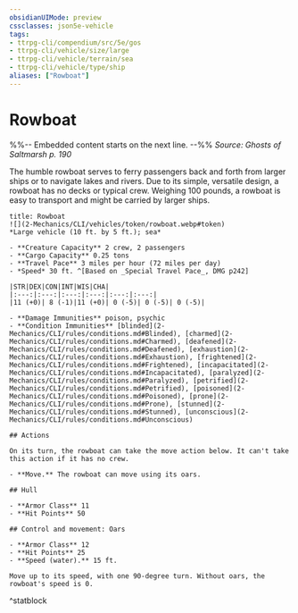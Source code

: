```yaml
---
obsidianUIMode: preview
cssclasses: json5e-vehicle
tags:
- ttrpg-cli/compendium/src/5e/gos
- ttrpg-cli/vehicle/size/large
- ttrpg-cli/vehicle/terrain/sea
- ttrpg-cli/vehicle/type/ship
aliases: ["Rowboat"]
---
```

# Rowboat
%%-- Embedded content starts on the next line. --%%
*Source: Ghosts of Saltmarsh p. 190*  

The humble rowboat serves to ferry passengers back and forth from larger ships or to navigate lakes and rivers. Due to its simple, versatile design, a rowboat has no decks or typical crew. Weighing 100 pounds, a rowboat is easy to transport and might be carried by larger ships.

```ad-statblock
title: Rowboat
![](2-Mechanics/CLI/vehicles/token/rowboat.webp#token)
*Large vehicle (10 ft. by 5 ft.); sea*

- **Creature Capacity** 2 crew, 2 passengers
- **Cargo Capacity** 0.25 tons
- **Travel Pace** 3 miles per hour (72 miles per day)
- *Speed* 30 ft. ^[Based on _Special Travel Pace_, DMG p242]

|STR|DEX|CON|INT|WIS|CHA|
|:---:|:---:|:---:|:---:|:---:|:---:|
|11 (+0)| 8 (-1)|11 (+0)| 0 (-5)| 0 (-5)| 0 (-5)|

- **Damage Immunities** poison, psychic
- **Condition Immunities** [blinded](2-Mechanics/CLI/rules/conditions.md#Blinded), [charmed](2-Mechanics/CLI/rules/conditions.md#Charmed), [deafened](2-Mechanics/CLI/rules/conditions.md#Deafened), [exhaustion](2-Mechanics/CLI/rules/conditions.md#Exhaustion), [frightened](2-Mechanics/CLI/rules/conditions.md#Frightened), [incapacitated](2-Mechanics/CLI/rules/conditions.md#Incapacitated), [paralyzed](2-Mechanics/CLI/rules/conditions.md#Paralyzed), [petrified](2-Mechanics/CLI/rules/conditions.md#Petrified), [poisoned](2-Mechanics/CLI/rules/conditions.md#Poisoned), [prone](2-Mechanics/CLI/rules/conditions.md#Prone), [stunned](2-Mechanics/CLI/rules/conditions.md#Stunned), [unconscious](2-Mechanics/CLI/rules/conditions.md#Unconscious)

## Actions

On its turn, the rowboat can take the move action below. It can't take this action if it has no crew.

- **Move.** The rowboat can move using its oars.  

## Hull

- **Armor Class** 11
- **Hit Points** 50

## Control and movement: Oars

- **Armor Class** 12
- **Hit Points** 25
- **Speed (water).** 15 ft.

Move up to its speed, with one 90-degree turn. Without oars, the rowboat's speed is 0.
```
^statblock